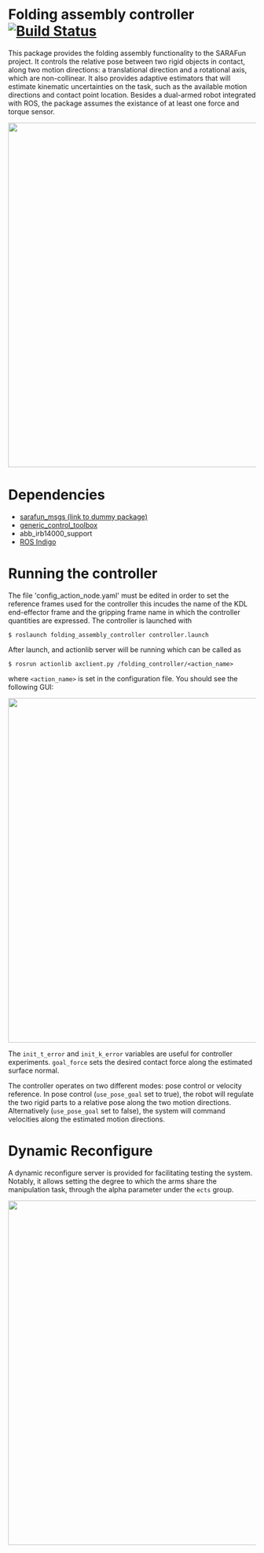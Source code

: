 Folding assembly controller [![Build Status](https://travis-ci.org/diogoalmeida/sarafun_folding_assembly.svg?branch=master)](https://travis-ci.org/diogoalmeida/sarafun_folding_assembly)
=============

This package provides the folding assembly functionality to the SARAFun project.
It controls the relative pose between two rigid objects in contact, along two
motion directions: a translational direction and a rotational axis, which are
non-collinear. It also provides adaptive estimators that will estimate kinematic
uncertainties on the task, such as the available motion directions and contact
point location. Besides a dual-armed robot integrated with ROS, the package assumes
the existance of at least one force and torque sensor.

<a href="url"><img src="https://i.imgur.com/eGiQD2B.png" align="center" width="700" ></a>

Dependencies
===

* [sarafun_msgs (link to dummy package)](https://github.com/diogoalmeida/sarafun_msgs)
* [generic_control_toolbox](https://github.com/diogoalmeida/generic_control_toolbox)
* abb_irb14000_support
* [ROS Indigo](http://www.ros.org/)

Running the controller
===
The file 'config_action_node.yaml' must be edited in order to set the reference frames
used for the controller this incudes the name of the KDL end-effector frame and
the gripping frame name in which the controller quantities are expressed.
The controller is launched with

``
$ roslaunch folding_assembly_controller controller.launch
``

After launch, and actionlib server will be running which can be called as

``
$ rosrun actionlib axclient.py /folding_controller/<action_name>
``

where `<action_name>` is set in the configuration file. You should see the following GUI:

<a href="url"><img src="https://i.imgur.com/auBVHIz.png" align="center" width="700" ></a>

The `init_t_error` and `init_k_error` variables are useful for controller experiments.
`goal_force` sets the desired contact force along the estimated surface normal.

The controller operates on two different modes: pose control or velocity reference.
In pose control (`use_pose_goal` set to true), the robot will regulate the two rigid parts to a relative pose along the two motion directions. Alternatively (`use_pose_goal` set to false), the system will command velocities along the estimated motion directions.

Dynamic Reconfigure
===
A dynamic reconfigure server is provided for facilitating testing the system.
Notably, it allows setting the degree to which the arms share the manipulation task, through the alpha parameter under the `ects` group.

<a href="url"><img src="https://i.imgur.com/9hlPIHU.png" align="center" width="700" ></a>
